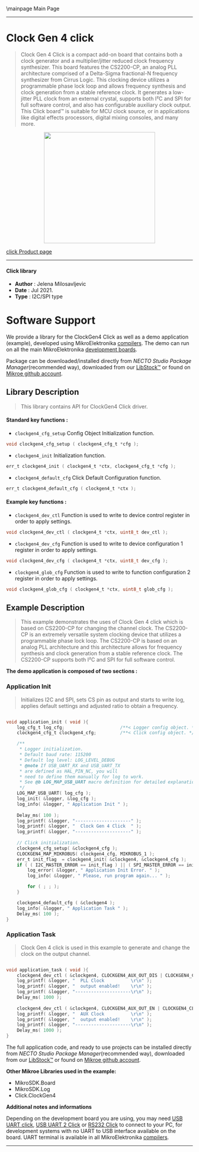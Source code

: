 \mainpage Main Page

---
# Clock Gen 4 click

> Clock Gen 4 Click is a compact add-on board that contains both a clock generator and a multiplier/jitter reduced clock frequency synthesizer. This board features the CS2200-CP, an analog PLL architecture comprised of a Delta-Sigma fractional-N frequency synthesizer from Cirrus Logic. This clocking device utilizes a programmable phase lock loop and allows frequency synthesis and clock generation from a stable reference clock. It generates a low-jitter PLL clock from an external crystal, supports both I²C and SPI for full software control, and also has configurable auxiliary clock output. This Click board™ is suitable for MCU clock source, or in applications like digital effects processors, digital mixing consoles, and many more.

<p align="center">
  <img src="https://download.mikroe.com/images/click_for_ide/clockgen4_click.png" height=300px>
</p>

[click Product page](https://www.mikroe.com/clock-gen-4-click)

---


#### Click library

- **Author**        : Jelena Milosavljevic
- **Date**          : Jul 2021.
- **Type**          : I2C/SPI type


# Software Support

We provide a library for the ClockGen4 Click
as well as a demo application (example), developed using MikroElektronika
[compilers](https://www.mikroe.com/necto-studio).
The demo can run on all the main MikroElektronika [development boards](https://www.mikroe.com/development-boards).

Package can be downloaded/installed directly from *NECTO Studio Package Manager*(recommended way), downloaded from our [LibStock&trade;](https://libstock.mikroe.com) or found on [Mikroe github account](https://github.com/MikroElektronika/mikrosdk_click_v2/tree/master/clicks).

## Library Description

> This library contains API for ClockGen4 Click driver.

#### Standard key functions :

- `clockgen4_cfg_setup` Config Object Initialization function.
```c
void clockgen4_cfg_setup ( clockgen4_cfg_t *cfg );
```

- `clockgen4_init` Initialization function.
```c
err_t clockgen4_init ( clockgen4_t *ctx, clockgen4_cfg_t *cfg );
```

- `clockgen4_default_cfg` Click Default Configuration function.
```c
err_t clockgen4_default_cfg ( clockgen4_t *ctx );
```

#### Example key functions :

- `clockgen4_dev_ctl` Function is used to write to device control register in order to apply settings.
```c
void clockgen4_dev_ctl ( clockgen4_t *ctx, uint8_t dev_ctl );
```

- `clockgen4_dev_cfg` Function is used to write to device configuration 1 register in order to apply settings.
```c
void clockgen4_dev_cfg ( clockgen4_t *ctx, uint8_t dev_cfg );
```

- `clockgen4_glob_cfg` Function is used to write to function configuration 2 register in order to apply settings.
```c
void clockgen4_glob_cfg ( clockgen4_t *ctx, uint8_t glob_cfg );
```

## Example Description

> This example demonstrates the uses of Clock Gen 4 click which is based on CS2200-CP for changing the channel clock. The CS2200-CP is an extremely versatile system clocking 
device that utilizes a programmable phase lock loop. The CS2200-CP is based on an analog PLL architecture and this architecture allows for frequency synthesis and clock generation
from a stable reference clock. The CS2200-CP supports both I²C and SPI for full software control.

**The demo application is composed of two sections :**

### Application Init

> Initializes I2C and SPI, sets CS pin as output and starts to write log, applies default settings and adjusted ratio to obtain a frequency.

```c

void application_init ( void ){
    log_cfg_t log_cfg;                     /**< Logger config object. */
    clockgen4_cfg_t clockgen4_cfg;         /**< Click config object. */

    /** 
     * Logger initialization.
     * Default baud rate: 115200
     * Default log level: LOG_LEVEL_DEBUG
     * @note If USB_UART_RX and USB_UART_TX 
     * are defined as HAL_PIN_NC, you will 
     * need to define them manually for log to work. 
     * See @b LOG_MAP_USB_UART macro definition for detailed explanation.
     */
    LOG_MAP_USB_UART( log_cfg );
    log_init( &logger, &log_cfg );
    log_info( &logger, " Application Init " );
    
    Delay_ms( 100 );
    log_printf( &logger, "---------------------" );
    log_printf( &logger, "  Clock Gen 4 Click  " );
    log_printf( &logger, "---------------------" );
    
    // Click initialization.
    clockgen4_cfg_setup( &clockgen4_cfg );
    CLOCKGEN4_MAP_MIKROBUS( clockgen4_cfg, MIKROBUS_1 );
    err_t init_flag  = clockgen4_init( &clockgen4, &clockgen4_cfg );
    if ( ( I2C_MASTER_ERROR == init_flag ) || ( SPI_MASTER_ERROR == init_flag ) ) {
        log_error( &logger, " Application Init Error. " );
        log_info( &logger, " Please, run program again... " );

        for ( ; ; );
    }

    clockgen4_default_cfg ( &clockgen4 );
    log_info( &logger, " Application Task " );
    Delay_ms( 100 );
}

```

### Application Task

> Clock Gen 4 click is used in this example to generate and change the clock on the output channel.

```c

void application_task ( void ){
    clockgen4_dev_ctl ( &clockgen4, CLOCKGEN4_AUX_OUT_DIS | CLOCKGEN4_CLK_OUT_EN );
    log_printf( &logger, "  PLL Clock          \r\n" );
    log_printf( &logger, "  output enabled!    \r\n" );
    log_printf( &logger, "---------------------\r\n" );
    Delay_ms( 1000 );
    
    clockgen4_dev_ctl ( &clockgen4, CLOCKGEN4_AUX_OUT_EN | CLOCKGEN4_CLK_OUT_DIS );
    log_printf( &logger, "  AUX Clock          \r\n" );
    log_printf( &logger, "  output enabled!    \r\n" );
    log_printf( &logger, "---------------------\r\n" );
    Delay_ms( 1000 );
}

```

The full application code, and ready to use projects can be installed directly from *NECTO Studio Package Manager*(recommended way), downloaded from our [LibStock&trade;](https://libstock.mikroe.com) or found on [Mikroe github account](https://github.com/MikroElektronika/mikrosdk_click_v2/tree/master/clicks).

**Other Mikroe Libraries used in the example:**

- MikroSDK.Board
- MikroSDK.Log
- Click.ClockGen4

**Additional notes and informations**

Depending on the development board you are using, you may need
[USB UART click](https://www.mikroe.com/usb-uart-click),
[USB UART 2 Click](https://www.mikroe.com/usb-uart-2-click) or
[RS232 Click](https://www.mikroe.com/rs232-click) to connect to your PC, for
development systems with no UART to USB interface available on the board. UART
terminal is available in all MikroElektronika
[compilers](https://shop.mikroe.com/compilers).

---
